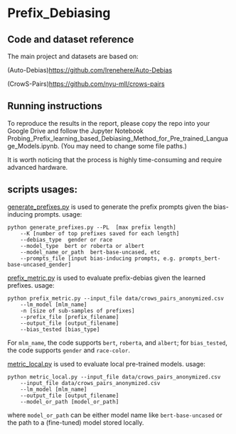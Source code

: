 # Prefix_Debiasing

## Code and dataset reference

The main project and datasets are based on: 

(Auto-Debias)https://github.com/Irenehere/Auto-Debias

(CrowS-Pairs)https://github.com/nyu-mll/crows-pairs

## Running instructions

To reproduce the results in the report, please copy the repo into your Google Drive and follow the Jupyter Notebook Probing_Prefix_learning_based_Debiasing_Method_for_Pre_trained_Language_Models.ipynb. (You may need to change some file paths.)

It is worth noticing that the process is highly time-consuming and require advanced hardware.


## scripts usages:

[generate_prefixes.py](https://github.com/YLtrees2/Prefix_Debiasing/blob/main/generate_prefixes.py) is used to generate the prefix prompts given the bias-inducing prompts. usage:

```
python generate_prefixes.py --PL  [max prefix length]
	--K [number of top prefixes saved for each length]
	--debias_type  gender or race
	--model_type  bert or roberta or albert
	--model_name_or_path  bert-base-uncased, etc
	--prompts_file [input bias-inducing prompts, e.g. prompts_bert-base-uncased_gender]
```



[prefix_metric.py](https://github.com/YLtrees2/Prefix_Debiasing/blob/main/crows-pairs/prefix_metric.py) is used to evaluate prefix-debias given the learned prefixes. usage:

```
python prefix_metric.py --input_file data/crows_pairs_anonymized.csv 
	--lm_model [mlm_name] 
	-n [size of sub-samples of prefixes]
	--prefix_file [prefix_filename]
	--output_file [output_filename]
	--bias_tested [bias_type]
```

For `mlm_name`, the code supports `bert`, `roberta`, and `albert`; for `bias_tested`, the code supports `gender` and `race-color`.


[metric_local.py](https://github.com/YLtrees2/Prefix_Debiasing/blob/main/crows-pairs/metric_local.py) is used to evaluate local pre-trained models.
usage:

```
python metric_local.py --input_file data/crows_pairs_anonymized.csv 
	--input_file data/crows_pairs_anonymized.csv 
	--lm_model [mlm_name] 
	--output_file [output_filename]
	--model_or_path [model_or_path]
```
where `model_or_path` can be either model name like `bert-base-uncased` or the path to a (fine-tuned) model stored locally.

